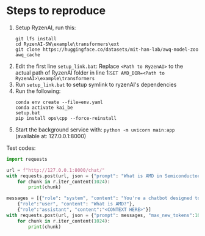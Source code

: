 # Steps to reproduce
1. Setup RyzenAI, run this:
    ```
    git lfs install
    cd RyzenAI-SW\example\transformers\ext
    git clone https://huggingface.co/datasets/mit-han-lab/awq-model-zoo awq_cache
    ```
2. Edit the first line `setup_link.bat`: Replace `<Path to RyzenAI>` to the actual path of RyzenAI folder in line 1:`SET AMD_DIR=<Path to RyzenAI>\example\transformers`
3. Run `setup_link.bat` to setup symlink to ryzenAI's dependencies
4. Run the following:
    ```
    conda env create --file=env.yaml
    conda activate kai_be
    setup.bat
    pip install ops\cpp --force-reinstall
    ```
5. Start the background service with: `python -m uvicorn main:app` (available at: 127.0.0.1:8000)

Test codes:
```python
import requests

url = f"http://127.0.0.1:8000/chat/"
with requests.post(url, json = {"prompt": "What is AMD in Semiconductor industry?"}, stream=True) as r:
    for chunk in r.iter_content(1024):
        print(chunk)

messages = [{"role": "system", "content": "You're a chatbot designed to run on AMD AI processor"},
    {"role":"user", "content": "What is AMD?"},
    {"role":"assistant", "content":"<CONTEXT HERE>"}]
with requests.post(url, json = {"prompt": messages, "max_new_tokens":100}, stream=True) as r:
    for chunk in r.iter_content(1024):
        print(chunk)

```